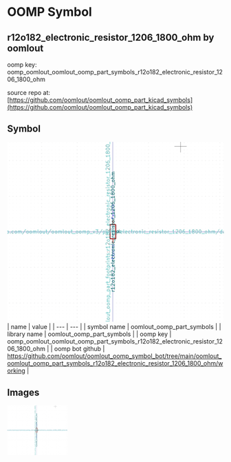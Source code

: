# OOMP Symbol  
## r12o182_electronic_resistor_1206_1800_ohm  by oomlout  
  
oomp key: oomp_oomlout_oomlout_oomp_part_symbols_r12o182_electronic_resistor_1206_1800_ohm  
  
source repo at: [https://github.com/oomlout/oomlout_oomp_part_kicad_symbols](https://github.com/oomlout/oomlout_oomp_part_kicad_symbols)  
## Symbol  
  
[![working.png](working_600.png)](working.png)  
| name | value | 
| --- | --- | 
| symbol name | oomlout_oomp_part_symbols | 
| library name | oomlout_oomp_part_symbols | 
| oomp key | oomp_oomlout_oomlout_oomp_part_symbols_r12o182_electronic_resistor_1206_1800_ohm | 
| oomp bot github | https://github.com/oomlout/oomlout_oomp_symbol_bot/tree/main/oomlout_oomlout_oomp_part_symbols_r12o182_electronic_resistor_1206_1800_ohm/working | 
## Images  
  
[![working.png](working_140.png)](working.png)  
